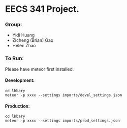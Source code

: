 # EECS 341 Project.

### Group:
- Yidi Huang
- Zicheng (Brian) Gao
- Helen Zhao

### To Run:

Please have meteor first installed.

#### Development: 
```
cd lhbary
meteor -p xxxx --settings imports/devel_settings.json
```

#### Production:
```
cd lhbary
meteor -p xxxx --settings imports/prod_settings.json
```
